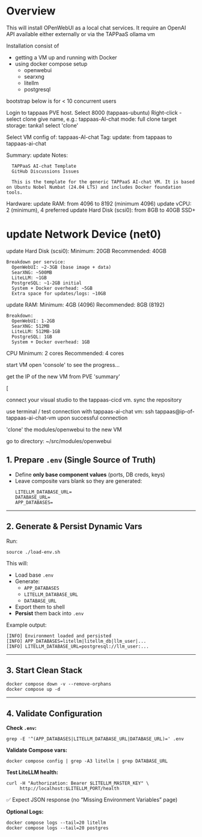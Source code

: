 # Overview

This will install OPenWebUI as a local chat services.
It require an OpenAI API available either externally or via the TAPPaaS ollama vm

Installation consist of

- getting a VM up and running with Docker
- using docker compose setup
  - openwebui
  - searxng
  - litellm
  - postgresql


bootstrap below is for < 10 concurrent users 

Login to tappaas PVE host.
Select 8000 (tappaas-ubuntu)
Right-click - select clone
  give name, e.g.: tappaas-AI-chat
  mode: full clone
  target storage: tanka1
  select 'clone'


Select VM config of: tappaas-AI-chat
  Tag:
    update: from tappaas to tappaas-ai-chat
  
  Summary:
    update Notes:

      TAPPaaS AI-chat Template
      GitHub Discussions Issues

      This is the template for the generic TAPPaaS AI-chat VM. It is based on Ubuntu Nobel Numbat (24.04 LTS) and includes Docker foundation tools. 

  Hardware:
    update RAM: from 4096 to 8192 (minimum 4096)
    update vCPU: 2 (minimum), 4 preferred
    update Hard Disk (scsi0): from 8GB to 40GB SSD+
  #  update Network Device (net0) 

  update Hard Disk (scsi0):
    Minimum: 20GB
    Recommended: 40GB

    Breakdown per service:
      OpenWebUI: ~2-3GB (base image + data)
      SearXNG: ~500MB
      LiteLLM: ~1GB
      PostgreSQL: ~1-2GB initial
      System + Docker overhead: ~5GB
      Extra space for updates/logs: ~10GB

  update RAM:
    Minimum: 4GB (4096)
    Recommended: 8GB (8192)

    Breakdown:
      OpenWebUI: 1-2GB
      SearXNG: 512MB
      LiteLLM: 512MB-1GB
      PostgreSQL: 1GB
      System + Docker overhead: 1GB

  CPU
    Minimum: 2 cores
    Recommended: 4 cores



start VM
open 'console' to see the progress...

get the IP of the new VM from PVE 'summary'

[ 
  
  connect your visual studio to the tappaas-cicd vm. 
  sync the repository 


  use terminal / test connection with tappaas-ai-chat vm: ssh tappaas@ip-of-tappaas-ai-chat-vm 
  upon successful connection

  'clone' the modules/openwebui to the new VM


  

go to directory: ~/src/modules/openwebui


## **1. Prepare `.env` (Single Source of Truth)**

- Define **only base component values** (ports, DB creds, keys)
- Leave composite vars blank so they are generated:
  ```
  LITELLM_DATABASE_URL=
  DATABASE_URL=
  APP_DATABASES=
  ```

---

## **2. Generate & Persist Dynamic Vars**

Run:

```
source ./load-env.sh
```

This will:
- Load base `.env`
- Generate:
  - `APP_DATABASES`
  - `LITELLM_DATABASE_URL`
  - `DATABASE_URL`
- Export them to shell
- **Persist** them back into `.env`

Example output:
```
[INFO] Environment loaded and persisted
[INFO] APP_DATABASES=litellm|litellm_db|llm_user|...
[INFO] LITELLM_DATABASE_URL=postgresql://llm_user:...
```

---

## **3. Start Clean Stack**

```
docker compose down -v --remove-orphans
docker compose up -d
```

---

## **4. Validate Configuration**

**Check `.env`:**
```
grep -E '^(APP_DATABASES|LITELLM_DATABASE_URL|DATABASE_URL)=' .env
```

**Validate Compose vars:**
```
docker compose config | grep -A3 litellm | grep DATABASE_URL
```

**Test LiteLLM health:**
```
curl -H "Authorization: Bearer $LITELLM_MASTER_KEY" \
     http://localhost:$LITELLM_PORT/health
```
✅ Expect JSON response (no “Missing Environment Variables” page)  

**Optional Logs:**
```
docker compose logs --tail=20 litellm
docker compose logs --tail=20 postgres
```

